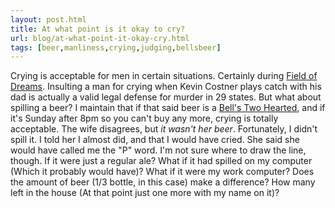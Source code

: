 ```yaml
---
layout: post.html
title: At what point is it okay to cry?
url: blog/at-what-point-it-okay-cry.html
tags: [beer,manliness,crying,judging,bellsbeer]
---
```

Crying is acceptable for men in certain situations. Certainly during [Field of Dreams](http://www.imdb.com/title/tt0097351/). Insulting a man for crying when Kevin Costner plays catch with his dad is actually a valid legal defense for murder in 29 states. But what about spilling a beer? I maintain that if that said beer is a [Bell's Two Hearted](http://www.bellsbeer.com/index.php/brands.html), and if it's Sunday after 8pm so you can't buy any more, crying is totally acceptable. The wife disagrees, but _it wasn't her beer_. Fortunately, I didn't spill it. I told her I almost did, and that I would have cried. She said she would have called me the "P" word. I'm not sure where to draw the line, though. If it were just a regular ale? What if it had spilled on my computer (Which it probably would have)? What if it were my work computer? Does the amount of beer (1/3 bottle, in this case) make a difference? How many left in the house (At that point just one more with my name on it)?
